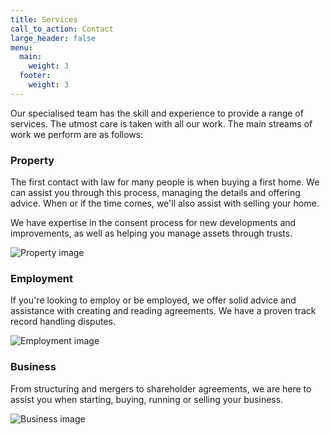 ```yaml
---
title: Services
call_to_action: Contact
large_header: false
menu:
  main:
    weight: 3
  footer:
    weight: 3
---
```


Our specialised team has the skill and experience to provide a range of services. The utmost care is taken with all our work. The main streams of work we perform are as follows:

### Property

The first contact with law for many people is when buying a first home. We can assist you through this process, managing the details and offering advice. When or if the time comes, we'll also assist with selling your home.

We have expertise in the consent process for new developments and improvements, as well as helping you manage assets through trusts.

![Property image](https://unsplash.it/960/350?image=946)

### Employment

If you're looking to employ or be employed, we offer solid advice and assistance with creating and reading agreements. We have a proven track record handling disputes.

![Employment image](https://unsplash.it/960/350?image=668)

### Business

From structuring and mergers to shareholder agreements, we are here to assist you when starting, buying, running or selling your business.

![Business image](https://unsplash.it/960/350?image=376)
